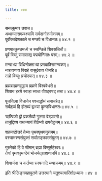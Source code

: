 ```yaml
---
title: ०४४

---
```

सनत्कुमार उवाच॥  
अथान्यत्सम्प्रवक्ष्यामि सर्वदानोत्तमोत्तमम्॥  
पूर्वोक्तदेशकाले च मण्डपे च विधानतः॥ ४४.१ ॥  
  
प्रणयात्कुण्डमध्ये च स्थण्डिले शिवसन्निधौ॥  
पूर्वं विष्णुं समासाद्य पद्मयोनिमतः परम्॥ ४४.२ ॥  
  
मन्त्राभ्यां विधिनोक्ताभ्यां प्रणवादिसमन्त्रकम्॥  
नारायणाय विद्महे वासुदेवाय धीमहि॥  
तन्नो विष्णुः प्रचोदयात्॥ ४४.३ ॥  
  
ब्रह्मब्राह्मणवृद्धाय ब्रह्मणे विश्ववेधसे॥  
शिवाय हरये स्वाहा स्वधा वौषट्वषट् तथा॥ ४४.४ ॥  
  
पूजयित्वा विधानेन पश्चाद्धोमं समाचरेत्॥  
सर्वद्रव्यं हि होतव्यं द्वाभ्यां कुण्डविधानतः॥ ४४.५ ॥  
  
ऋत्विजौ द्वौ प्रकर्तव्यौ गुरुणा वेदपारगौ॥  
तानुद्दिश्य यथान्यायं विप्रेभ्यो दापयेद्धनम्॥ ४४.६ ॥  
  
शतमष्टोत्तरं तेभ्यः पृथक्पृथगनुत्तमम्॥  
वस्त्राभरणसंयुक्तं सर्वालङ्कारसंयुतम्॥ ४४.७ ॥  
  
गुरुरेको हि वै श्रीमान् ब्रह्मा विष्णुर्महेश्वरः॥  
तेषां पृथक्पृथग्देयं भोजयेद्ब्राह्मणानपि॥ ४४.८ ॥  
  
शिवार्चना च कर्तव्या स्नपनादि यथाक्रमम्॥ ४४.९ ॥  
  
इति श्रीलिङ्गमहापुराणे उत्तरभागे चतुश्चत्वारिंशोऽध्यायः॥ ४४ ॥